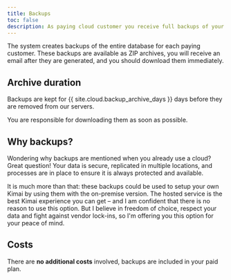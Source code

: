 ```yaml
---
title: Backups
toc: false
description: As paying cloud customer you receive full backups of your data
---
```

 
The system creates backups of the entire database for each paying customer.
These backups are available as ZIP archives, you will receive an email after they are generated, and you should download them immediately.

## Archive duration

Backups are kept for {{ site.cloud.backup_archive_days }} days before they are removed from our servers.

You are responsible for downloading them as soon as possible.

## Why backups?

Wondering why backups are mentioned when you already use a cloud?
Great question! Your data is secure, replicated in multiple locations, and processes are in place to ensure it is always protected and available.

It is much more than that: these backups could be used to setup your own Kimai by using them with the on-premise version.
The hosted service is the best Kimai experience you can get &ndash; and I am confident that there is no reason to use this option.
But I believe in freedom of choice, respect your data and fight against vendor lock-ins, so I'm offering you this option for your peace of mind.

## Costs

There are **no additional costs** involved, backups are included in your paid plan.
